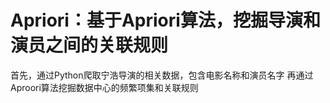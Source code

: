 # Apriori：基于Apriori算法，挖掘导演和演员之间的关联规则
首先，通过Python爬取宁浩导演的相关数据，包含电影名称和演员名字
再通过Aproori算法挖掘数据中心的频繁项集和关联规则
